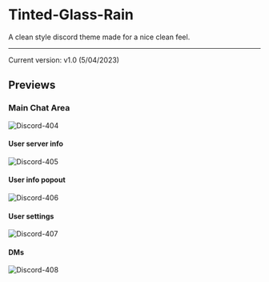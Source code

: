 # Tinted-Glass-Rain
A clean style discord theme made for a nice clean feel.
<hr>

Current version: v1.0 (5/04/2023)

## Previews

### Main Chat Area

![Discord-404](https://raw.githubusercontent.com/WildKillBill/Tinted-Glass-Rain/main/assets/Main%20chat.png?token=GHSAT0AAAAAACB55QCLNPZKOQEAHUTGOVBGZCUTK5A)

#### User server info

![Discord-405](https://raw.githubusercontent.com/WildKillBill/Tinted-Glass-Rain/main/assets/User%20server%20info.png?token=GHSAT0AAAAAACB55QCKOKUY6X6CA5NR2LV6ZCUTNBQ)

#### User info popout

![Discord-406](https://raw.githubusercontent.com/WildKillBill/Tinted-Glass-Rain/main/assets/User%20info%20popout.png?token=GHSAT0AAAAAACB55QCK3EEVQF2LJ6XA7VEAZCUTQOA)

#### User settings

![Discord-407](https://raw.githubusercontent.com/WildKillBill/Tinted-Glass-Rain/main/assets/User%20Settings.png?token=GHSAT0AAAAAACB55QCLGXRKDOSUOQ54Y3JCZCUTQYA)

#### DMs

![Discord-408](https://raw.githubusercontent.com/WildKillBill/Tinted-Glass-Rain/main/assets/DMS.png?token=GHSAT0AAAAAACB55QCLDVMWPZ736PUPJW2IZCUTREQ)
